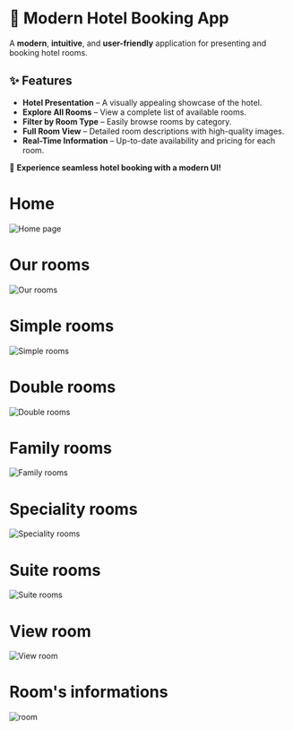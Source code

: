 # 🏨 Modern Hotel Booking App  

A **modern**, **intuitive**, and **user-friendly** application for presenting and booking hotel rooms.  

## ✨ Features  

- **Hotel Presentation** – A visually appealing showcase of the hotel.  
- **Explore All Rooms** – View a complete list of available rooms.  
- **Filter by Room Type** – Easily browse rooms by category.  
- **Full Room View** – Detailed room descriptions with high-quality images.  
- **Real-Time Information** – Up-to-date availability and pricing for each room.  

🚀 **Experience seamless hotel booking with a modern UI!**  

# Home

![Home page](https://github.com/OuidadM/Cozy-Hotel/blob/cb4a7eeb4ee9a6782e47c6b46fa82c5eb2d994e1/Home.PNG)


# Our rooms

![Our rooms](https://github.com/OuidadM/Cozy-Hotel/blob/cb4a7eeb4ee9a6782e47c6b46fa82c5eb2d994e1/Our_rooms.PNG)


# Simple rooms

![Simple rooms](https://github.com/OuidadM/Cozy-Hotel/blob/cb4a7eeb4ee9a6782e47c6b46fa82c5eb2d994e1/simple_rooms.PNG)


# Double rooms

![Double rooms](https://github.com/OuidadM/Cozy-Hotel/blob/cb4a7eeb4ee9a6782e47c6b46fa82c5eb2d994e1/double.PNG)


# Family rooms

![Family rooms](https://github.com/OuidadM/Cozy-Hotel/blob/cb4a7eeb4ee9a6782e47c6b46fa82c5eb2d994e1/family.PNG)


# Speciality rooms

![Speciality rooms](https://github.com/OuidadM/Cozy-Hotel/blob/cb4a7eeb4ee9a6782e47c6b46fa82c5eb2d994e1/speciality.PNG)


# Suite rooms

![Suite rooms](https://github.com/OuidadM/Cozy-Hotel/blob/cb4a7eeb4ee9a6782e47c6b46fa82c5eb2d994e1/suite.PNG)


# View room

![View room](https://github.com/OuidadM/Cozy-Hotel/blob/cb4a7eeb4ee9a6782e47c6b46fa82c5eb2d994e1/big_screen.PNG)


# Room's informations

![room](https://github.com/OuidadM/Cozy-Hotel/blob/cb4a7eeb4ee9a6782e47c6b46fa82c5eb2d994e1/room_informations.PNG)







